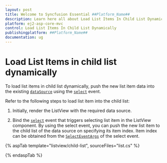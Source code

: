 ```yaml
---
layout: post
title: Welcome to Syncfusion Essential ##Platform_Name##
description: Learn here all about Load List Items In Child List Dynamically of Syncfusion Essential ##Platform_Name## widgets based on HTML5 and jQuery.
platform: ej2-asp-core-mvc
control: Load List Items In Child List Dynamically
publishingplatform: ##Platform_Name##
documentation: ug
---
```


# Load List Items in child list dynamically

To load list items in child list dynamically, push the new list item data into the existing
[`dataSource`](https://ej2.syncfusion.com/documentation/api/list-view/#datasource) using
the [`select`](https://ej2.syncfusion.com/documentation/api/list-view/#select) event.

Refer to the following steps to load list item into the child list:

1. Initially, render the ListView with the required data source.

2. Bind the [`select`](https://ej2.syncfusion.com/documentation/api/list-view/#select) event that
triggers selecting list item in the ListView component. By using the select event, you can push the new list item to the child
list of the data source on specifying its item index. Item index can be obtained from the
[`SelectEventArgs`](https://ej2.syncfusion.com/documentation/api/list-view/selectEventArgs/) of the
select event.

{% aspTab template="listview/child-list", sourceFiles="list.cs" %}

{% endaspTab %}